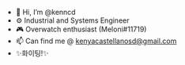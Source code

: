 - 👋 Hi, I’m @kenncd 
- ⚙️  Industrial and Systems Engineer
- 🎮 Overwatch enthusiast (Meloni#11719)
- 📫 Can find me @ kenyacastellanosd@gmail.com
- ✨화이팅!✨
<!---
kenncd/kenncd is a ✨ special ✨ repository because its `README.md` (this file) appears on your GitHub profile.
You can click the Preview link to take a look at your changes.
--->
